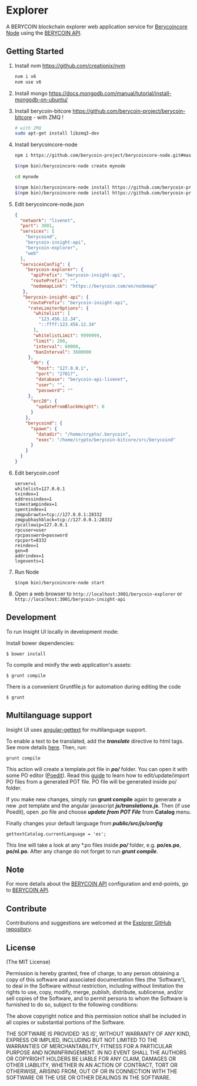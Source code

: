 # Explorer

A BERYCOIN blockchain explorer web application service for [Berycoincore Node](https://github.com/berycoin-project/berycoincore-node) using the [BERYCOIN API](https://github.com/berycoin-project/insight-api).


## Getting Started

1. Install nvm https://github.com/creationix/nvm  

    ```bash
    nvm i v6
    nvm use v6
    ```  
2. Install mongo https://docs.mongodb.com/manual/tutorial/install-mongodb-on-ubuntu/  

3. Install berycoin-bitcore https://github.com/berycoin-project/berycoin-bitcore - with ZMQ ! 

    ```bash
    # with ZMQ
    sudo apt-get install libzmq3-dev 
    ```  
4. Install berycoincore-node  

    ```bash
    npm i https://github.com/berycoin-project/berycoincore-node.git#master

    $(npm bin)/berycoincore-node create mynode

    cd mynode

    $(npm bin)/berycoincore-node install https://github.com/berycoin-project/insight-api.git#master
    $(npm bin)/berycoincore-node install https://github.com/berycoin-project/berycoin-explorer.git#master
    ```  
5. Edit berycoincore-node.json  

    ```json
    {
      "network": "livenet",
      "port": 3001,
      "services": [
        "berycoind",
        "berycoin-insight-api",
        "berycoin-explorer",
        "web"
      ],
      "servicesConfig": {
        "berycoin-explorer": {
          "apiPrefix": "berycoin-insight-api",
          "routePrefix": "",
          "nodemapLink": "https://berycoin.com/en/nodemap"
       },
       "berycoin-insight-api": {
         "routePrefix": "berycoin-insight-api",
         "rateLimiterOptions": {
           "whitelist": [
             "123.456.12.34",
             "::ffff:123.456.12.34"
           ],
           "whitelistLimit": 9999999,
           "limit": 200,
           "interval": 60000,
           "banInterval": 3600000
         },
          "db": {
            "host": "127.0.0.1",
            "port": "27017",
            "database": "berycoin-api-livenet",
            "user": "",
            "password": ""
         },
          "erc20": {
            "updateFromBlockHeight": 0
          }
        },
        "berycoind": {
          "spawn": {
            "datadir": "/home/crypto/.berycoin",
            "exec": "/home/crypto/berycoin-bitcore/src/berycoind"
          }
        }
      }
    }

    ```  
6. Edit berycoin.conf  

    ```
    server=1
    whitelist=127.0.0.1
    txindex=1
    addressindex=1
    timestampindex=1
    spentindex=1
    zmqpubrawtx=tcp://127.0.0.1:28332
    zmqpubhashblock=tcp://127.0.0.1:28332
    rpcallowip=127.0.0.1
    rpcuser=user
    rpcpassword=password
    rpcport=8332
    reindex=1
    gen=0
    addrindex=1
    logevents=1
    ```  
7. Run Node  

    ```
    $(npm bin)/berycoincore-node start
    ```  

8. Open a web browser to `http://localhost:3001/berycoin-explorer` or `http://localhost:3001/berycoin-insight-api`  

## Development

To run Insight UI locally in development mode:

Install bower dependencies:

```
$ bower install
```

To compile and minify the web application's assets:

```
$ grunt compile
```

There is a convenient Gruntfile.js for automation during editing the code

```
$ grunt
```

## Multilanguage support

Insight UI uses [angular-gettext](http://angular-gettext.rocketeer.be) for multilanguage support.

To enable a text to be translated, add the ***translate*** directive to html tags. See more details [here](http://angular-gettext.rocketeer.be/dev-guide/annotate/). Then, run:

```
grunt compile
```

This action will create a template.pot file in ***po/*** folder. You can open it with some PO editor ([Poedit](http://poedit.net)). Read this [guide](http://angular-gettext.rocketeer.be/dev-guide/translate/) to learn how to edit/update/import PO files from a generated POT file. PO file will be generated inside po/ folder.

If you make new changes, simply run **grunt compile** again to generate a new .pot template and the angular javascript ***js/translations.js***. Then (if use Poedit), open .po file and choose ***update from POT File*** from **Catalog** menu.

Finally changes your default language from ***public/src/js/config***

```
gettextCatalog.currentLanguage = 'es';
```

This line will take a look at any *.po files inside ***po/*** folder, e.g.
**po/es.po**, **po/nl.po**. After any change do not forget to run ***grunt
compile***.


## Note

For more details about the [BERYCOIN API](https://github.com/berycoin-project/insight-api) configuration and end-points, go to [BERYCOIN API](https://github.com/berycoin-project/insight-api).

## Contribute

Contributions and suggestions are welcomed at the [Explorer GitHub repository](https://github.com/berycoin-project/berycoin-explorer).


## License
(The MIT License)

Permission is hereby granted, free of charge, to any person obtaining
a copy of this software and associated documentation files (the
'Software'), to deal in the Software without restriction, including
without limitation the rights to use, copy, modify, merge, publish,
distribute, sublicense, and/or sell copies of the Software, and to
permit persons to whom the Software is furnished to do so, subject to
the following conditions:

The above copyright notice and this permission notice shall be
included in all copies or substantial portions of the Software.

THE SOFTWARE IS PROVIDED 'AS IS', WITHOUT WARRANTY OF ANY KIND,
EXPRESS OR IMPLIED, INCLUDING BUT NOT LIMITED TO THE WARRANTIES OF
MERCHANTABILITY, FITNESS FOR A PARTICULAR PURPOSE AND NONINFRINGEMENT.
IN NO EVENT SHALL THE AUTHORS OR COPYRIGHT HOLDERS BE LIABLE FOR ANY
CLAIM, DAMAGES OR OTHER LIABILITY, WHETHER IN AN ACTION OF CONTRACT,
TORT OR OTHERWISE, ARISING FROM, OUT OF OR IN CONNECTION WITH THE
SOFTWARE OR THE USE OR OTHER DEALINGS IN THE SOFTWARE.
